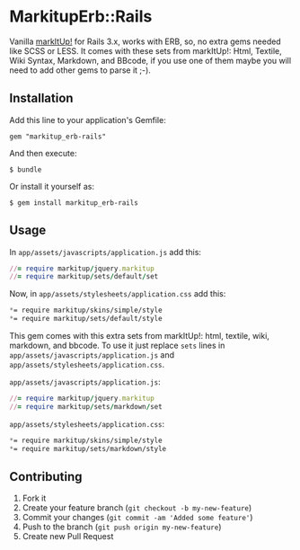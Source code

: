 # MarkitupErb::Rails

Vanilla [markItUp!](http://markitup.jaysalvat.com) for Rails 3.x, works with ERB, so, no extra gems needed like SCSS or LESS.
It comes with these sets from markItUp!: Html, Textile, Wiki Syntax, Markdown, and BBcode, if
you use one of them maybe you will need to add other gems to parse it ;-).

## Installation

Add this line to your application's Gemfile:

    gem "markitup_erb-rails"

And then execute:

    $ bundle

Or install it yourself as:

    $ gem install markitup_erb-rails

## Usage

In `app/assets/javascripts/application.js` add this:

```ruby
//= require markitup/jquery.markitup
//= require markitup/sets/default/set
```

Now, in `app/assets/stylesheets/application.css` add this:

```css
*= require markitup/skins/simple/style
*= require markitup/sets/default/style
```

This gem comes with this extra sets from markItUp!: html, textile, wiki, markdown, and bbcode. To use it just
replace `sets` lines in `app/assets/javascripts/application.js` and `app/assets/stylesheets/application.css`.

`app/assets/javascripts/application.js`:

```ruby
//= require markitup/jquery.markitup
//= require markitup/sets/markdown/set
```

`app/assets/stylesheets/application.css`:

```css
*= require markitup/skins/simple/style
*= require markitup/sets/markdown/style
```

## Contributing

1. Fork it
2. Create your feature branch (`git checkout -b my-new-feature`)
3. Commit your changes (`git commit -am 'Added some feature'`)
4. Push to the branch (`git push origin my-new-feature`)
5. Create new Pull Request
